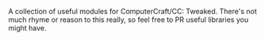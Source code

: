 A collection of useful modules for ComputerCraft/CC: Tweaked. There's not much rhyme or reason to this really, so feel free to PR useful libraries you might have.
